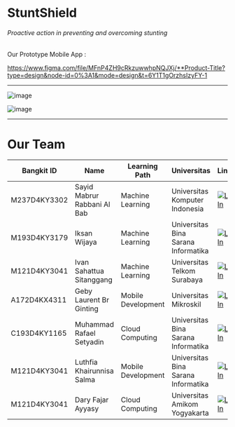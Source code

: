 <h1>StuntShield</h1>
<h6>Proactive action in preventing and overcoming stunting</h6>

Our Prototype Mobile App : 

  https://www.figma.com/file/MFnP4ZH9cRkzuwwhpNQJXj/**Product-Title?type=design&node-id=0%3A1&mode=design&t=6Y1T1gOrzhsIzyFY-1  
<hr>

![image](https://github.com/StuntShield/.github/assets/139939823/e44ced42-f9ea-4adf-9475-38fa7c3cd5c9)

![image](https://github.com/StuntShield/.github/assets/139939823/9ec3330d-a2d5-47fc-97f8-f8b1c880033b)
<hr>
<h1>Our Team</h1>


|Bangkit ID|Name|Learning Path|Universitas|LinkedIn
|--|--|--|--|--
|M237D4KY3302|Sayid Mabrur Rabbani Al Bab|Machine Learning|Universitas Komputer Indonesia|[![LinkedIn](https://img.shields.io/badge/linkedin-%230077B5.svg?style=for-the-badge&logo=linkedin&logoColor=white)](https://www.linkedin.com/in/sayid-mabrur-r-553174191/)|
|M193D4KY3179|Iksan Wijaya|Machine Learning|Universitas Bina Sarana Informatika|[![LinkedIn](https://img.shields.io/badge/linkedin-%230077B5.svg?style=for-the-badge&logo=linkedin&logoColor=white)](https://www.linkedin.com/in/iksan-wijaya-0616662b3/)|
|M121D4KY3041|Ivan Sahattua Sitanggang|Machine Learning|Universitas Telkom Surabaya|[![LinkedIn](https://img.shields.io/badge/linkedin-%230077B5.svg?style=for-the-badge&logo=linkedin&logoColor=white)](https://www.linkedin.com/in/ivan-sitanggang-/)|
|A172D4KX4311|Geby Laurent Br Ginting|Mobile Development|Universitas Mikroskil|[![LinkedIn](https://img.shields.io/badge/linkedin-%230077B5.svg?style=for-the-badge&logo=linkedin&logoColor=white)](https://www.linkedin.com/in/geby-ginting/)|
|C193D4KY1165|Muhammad Rafael Setyadin|Cloud Computing|Universitas Bina Sarana Informatika|[![LinkedIn](https://img.shields.io/badge/linkedin-%230077B5.svg?style=for-the-badge&logo=linkedin&logoColor=white)](https://www.linkedin.com/in/rafaelsetyadin/)|
|M121D4KY3041|Luthfia Khairunnisa Salma|Mobile Development|Universitas Bina Sarana Informatika|[![LinkedIn](https://img.shields.io/badge/linkedin-%230077B5.svg?style=for-the-badge&logo=linkedin&logoColor=white)](https://www.linkedin.com/in/luthfia-khairunnisa-salma-b17b782b7/)|
|M121D4KY3041|Dary Fajar Ayyasy|Cloud Computing|Universitas Amikom Yogyakarta|[![LinkedIn](https://img.shields.io/badge/linkedin-%230077B5.svg?style=for-the-badge&logo=linkedin&logoColor=white)](https://www.linkedin.com/in/daryfajar/)|
